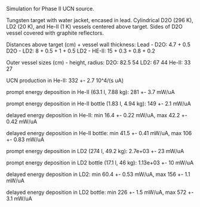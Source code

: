 Simulation for Phase II UCN source.

Tungsten target with water jacket, encased in lead.
Cylindrical D2O (296 K), LD2 (20 K), and He-II (1 K) vessels centered above target.
Sides of D2O vessel covered with graphite reflectors.

Distances above target (cm) + vessel wall thickness:
Lead - D2O: 4.7 + 0.5
D2O - LD2: 8 + 0.5 + 1 + 0.5
LD2 - HE-II: 15 + 0.3 + 0.8 + 0.2

Outer vessel sizes (cm) - height, radius:
D2O: 82.5 54
LD2: 67 44
He-II: 33 27

UCN production in He-II:
332 +- 2.7 10^4/(s uA)

prompt energy deposition in He-II (63.1 l, 7.88 kg):
281 +- 3.7 mW/uA

prompt energy deposition in He-II bottle (1.83 l, 4.94 kg):
149 +- 2.1 mW/uA

delayed energy deposition in He-II:
min 16.4 +- 0.22 mW/uA, max 42.2 +- 0.42 mW/uA

delayed energy deposition in He-II bottle:
min 41.5 +- 0.41 mW/uA, max 106 +- 0.83 mW/uA

prompt energy deposition in LD2 (274 l, 49.2 kg):
2.7e+03 +- 23 mW/uA

prompt energy deposition in LD2 bottle (17.1 l, 46 kg):
1.13e+03 +- 10 mW/uA

delayed energy deposition in LD2:
min 60.4 +- 0.53 mW/uA, max 156 +- 1.1 mW/uA

delayed energy deposition in LD2 bottle:
min 226 +- 1.5 mW/uA, max 572 +- 3.1 mW/uA


